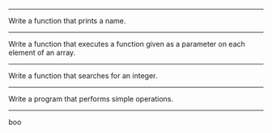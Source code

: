 
*********************************
Write a function that prints a name.
*********************
Write a function that executes a function given as a parameter on each element of an array.
****************************
Write a function that searches for an integer.
*******************************
Write a program that performs simple operations.
**************************
boo
